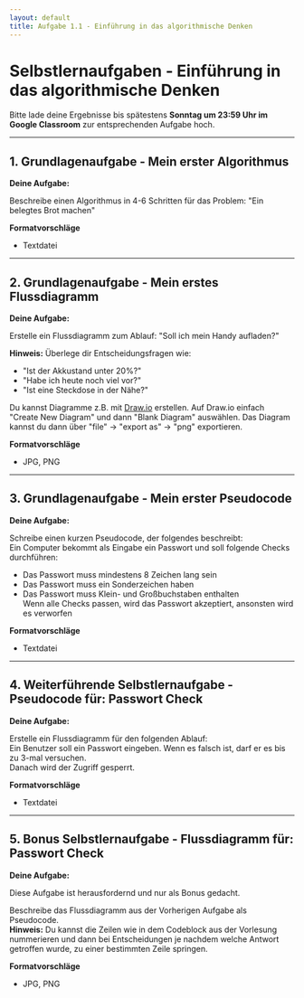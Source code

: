 ```yaml
---
layout: default
title: Aufgabe 1.1 - Einführung in das algorithmische Denken
---
```


# Selbstlernaufgaben - Einführung in das algorithmische Denken

Bitte lade deine Ergebnisse bis spätestens **Sonntag um 23:59 Uhr im Google Classroom** zur entsprechenden Aufgabe hoch.

---

## 1. Grundlagenaufgabe - Mein erster Algorithmus

**Deine Aufgabe:**

Beschreibe einen Algorithmus in 4-6 Schritten für das Problem:
"Ein belegtes Brot machen"

**Formatvorschläge**
- Textdatei

---

## 2. Grundlagenaufgabe - Mein erstes Flussdiagramm

**Deine Aufgabe:**

Erstelle ein Flussdiagramm zum Ablauf:
"Soll ich mein Handy aufladen?"

**Hinweis:**
Überlege dir Entscheidungsfragen wie:
- "Ist der Akkustand unter 20%?"
- "Habe ich heute noch viel vor?"
- "Ist eine Steckdose in der Nähe?"

Du kannst Diagramme z.B. mit [Draw.io](https://app.diagrams.net/) erstellen.
Auf Draw.io einfach "Create New Diagram" und dann "Blank Diagram" auswählen.
Das Diagram kannst du dann über "file" -> "export as" -> "png" exportieren.

**Formatvorschläge** 
- JPG, PNG

---

## 3. Grundlagenaufgabe - Mein erster Pseudocode

**Deine Aufgabe:**

Schreibe einen kurzen Pseudocode, der folgendes beschreibt:  
Ein Computer bekommt als Eingabe ein Passwort und soll folgende Checks durchführen:
- Das Passwort muss mindestens 8 Zeichen lang sein
- Das Passwort muss ein Sonderzeichen haben
- Das Passwort muss Klein- und Großbuchstaben enthalten  
Wenn alle Checks passen, wird das Passwort akzeptiert, ansonsten wird es verworfen

**Formatvorschläge**
- Textdatei

---

## 4. Weiterführende Selbstlernaufgabe - Pseudocode für: Passwort Check

**Deine Aufgabe:**

Erstelle ein Flussdiagramm für den folgenden Ablauf:  
Ein Benutzer soll ein Passwort eingeben. Wenn es falsch ist, darf er es bis zu 3-mal versuchen.  
Danach wird der Zugriff gesperrt.

**Formatvorschläge**
- Textdatei

---

## 5. Bonus Selbstlernaufgabe - Flussdiagramm für: Passwort Check

**Deine Aufgabe:**

Diese Aufgabe ist herausfordernd und nur als Bonus gedacht.

Beschreibe das Flussdiagramm aus der Vorherigen Aufgabe als Pseudocode.  
**Hinweis:** Du kannst die Zeilen wie in dem Codeblock aus der Vorlesung nummerieren und dann bei Entscheidungen je nachdem welche Antwort getroffen wurde, zu einer bestimmten Zeile springen.

**Formatvorschläge**
- JPG, PNG
